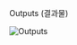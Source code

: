 Outputs (결과물)

![Outputs](https://github.com/user-attachments/assets/010f5f9a-0953-4769-8704-6a8f72a9cb4f)
